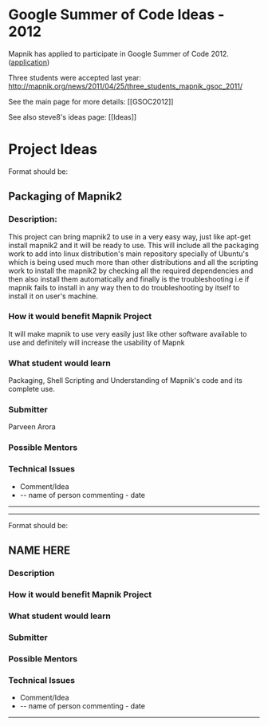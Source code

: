 # Google Summer of Code Ideas - 2012

Mapnik has applied to participate in Google Summer of Code 2012. ([application](Gsoc2012-application))

Three students were accepted last year: http://mapnik.org/news/2011/04/25/three_students_mapnik_gsoc_2011/

See the main page for more details: [[GSOC2012]]

See also steve8's ideas page: [[Ideas]]


# Project Ideas

Format should be:

## Packaging of Mapnik2
### Description:
This project can bring mapnik2 to use in a very easy way, just like apt-get install mapnik2 and it will be ready to use. This will include all the packaging work to add into linux distribution's main repository specially of Ubuntu's which is being used much more than other distributions and all the scripting work to install the mapnik2 by checking all the required dependencies and then also install them automatically and finally is the troubleshooting i.e if mapnik fails to install in any way then to do troubleshooting by itself to install it on user's machine.
### How it would benefit Mapnik Project
It will make mapnik to use very easily just like other software available to use and definitely will increase the usability of Mapnk  
### What student would learn
Packaging, Shell Scripting and Understanding of Mapnik's code and its complete use. 
### Submitter
Parveen Arora

### Possible Mentors
### Technical Issues
  * Comment/Idea
   * -- name of person commenting - date
----

----

Format should be:

## NAME HERE
### Description
### How it would benefit Mapnik Project
### What student would learn
### Submitter
### Possible Mentors
### Technical Issues
  * Comment/Idea
   * -- name of person commenting - date
----